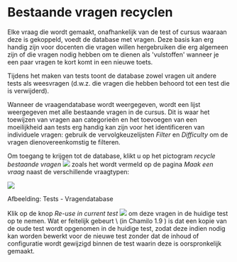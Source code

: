 # Bestaande vragen recyclen

Elke vraag die wordt gemaakt, onafhankelijk van de test of cursus waaraan deze is gekoppeld, voedt de database met vragen. Deze basis kan erg handig zijn voor docenten die vragen willen hergebruiken die erg algemeen zijn of die vragen nodig hebben om te dienen als 'vulstoffen' wanneer je een paar vragen te kort komt in een nieuwe toets.

Tijdens het maken van tests toont de database zowel vragen uit andere tests als weesvragen \(d.w.z. die vragen die hebben behoord tot een test die is verwijderd\).

Wanneer de vraagendatabase wordt weergegeven, wordt een lijst weergegeven met alle bestaande vragen in de cursus. Dit is waar het toewijzen van vragen aan categorieën en het toevoegen van een moeilijkheid aan tests erg handig kan zijn voor het identificeren van individuele vragen: gebruik de vervolgkeuzelijsten _Filter_ en _Difficulty_ om de vragen dienovereenkomstig te filteren.

Om toegang te krijgen tot de database, klikt u op het pictogram _recycle bestaande vragen_ ![](../../.gitbook/assets/graphics361.png) zoals het wordt vermeld op de pagina _Maak een vraag_ naast de verschillende vraagtypen:

![](../../.gitbook/assets/images56%20%285%29.png)

Afbeelding: Tests - Vragendatabase

Klik op de knop _Re-use in current test_ ![](../../.gitbook/assets/graphics155%20%281%29.gif) om deze vragen in de huidige test op te nemen. Wat er feitelijk gebeurt \ (in Chamilo 1.9 \) is dat een kopie van de oude test wordt opgenomen in de huidige test, zodat deze indien nodig kan worden bewerkt voor de nieuwe test zonder dat de inhoud of configuratie wordt gewijzigd binnen de test waarin deze is oorspronkelijk gemaakt.


